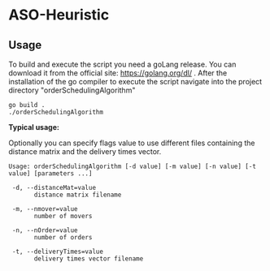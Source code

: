 # ASO-Heuristic

## Usage
To build and execute the script you need a goLang release. You can download it from the official site:
https://golang.org/dl/ .
After the installation of the go compiler to execute the script navigate into the project directory "orderSchedulingAlgorithm"

```
go build .
./orderSchedulingAlgorithm
```

**Typical usage:**

Optionally you can specify flags value to use different files containing the distance matrix and the delivery times vector.

```
Usage: orderSchedulingAlgorithm [-d value] [-m value] [-n value] [-t value] [parameters ...]
 
 -d, --distanceMat=value
       distance matrix filename
       
 -m, --nmover=value
       number of movers
       
 -n, --nOrder=value
       number of orders
       
 -t, --deliveryTimes=value
       delivery times vector filename
```

